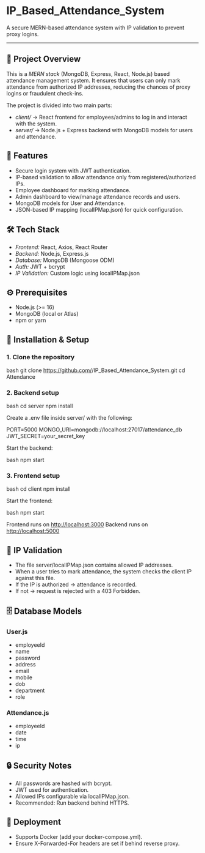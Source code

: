 # IP_Based_Attendance_System
A secure MERN-based attendance system with IP validation to prevent proxy logins.

---

## 📌 Project Overview

This is a *MERN stack* (MongoDB, Express, React, Node.js) based attendance management system. It ensures that users can only mark attendance from authorized IP addresses, reducing the chances of proxy logins or fraudulent check-ins.

The project is divided into two main parts:

* *client/* → React frontend for employees/admins to log in and interact with the system.
* *server/* → Node.js + Express backend with MongoDB models for users and attendance.

## 🚀 Features

* Secure login system with JWT authentication.
* IP-based validation to allow attendance only from registered/authorized IPs.
* Employee dashboard for marking attendance.
* Admin dashboard to view/manage attendance records and users.
* MongoDB models for User and Attendance.
* JSON-based IP mapping (localIPMap.json) for quick configuration.

## 🛠 Tech Stack

* *Frontend:* React, Axios, React Router
* *Backend:* Node.js, Express.js
* *Database:* MongoDB (Mongoose ODM)
* *Auth:* JWT + bcrypt
* *IP Validation:* Custom logic using localIPMap.json

## ⚙ Prerequisites

* Node.js (>= 16)
* MongoDB (local or Atlas)
* npm or yarn

## 🔧 Installation & Setup

### 1. Clone the repository

bash
git clone https://github.com/<your-username>/IP_Based_Attendance_System.git
cd Attendance


### 2. Backend setup

bash
cd server
npm install


Create a .env file inside server/ with the following:


PORT=5000
MONGO_URI=mongodb://localhost:27017/attendance_db
JWT_SECRET=your_secret_key


Start the backend:

bash
npm start


### 3. Frontend setup

bash
cd client
npm install


Start the frontend:

bash
npm start


Frontend runs on [http://localhost:3000](http://localhost:3000)
Backend runs on [http://localhost:5000](http://localhost:5000)

## 🔑 IP Validation

* The file server/localIPMap.json contains allowed IP addresses.
* When a user tries to mark attendance, the system checks the client IP against this file.
* If the IP is authorized → attendance is recorded.
* If not → request is rejected with a 403 Forbidden.

## 🗄 Database Models

### User.js

* employeeId
* name
* password
* address 
* email
* mobile
* dob
* department
* role
  
### Attendance.js

* employeeId
* date
* time
* ip

## 🔒 Security Notes

* All passwords are hashed with bcrypt.
* JWT used for authentication.
* Allowed IPs configurable via localIPMap.json.
* Recommended: Run backend behind HTTPS.

## 🐳 Deployment

* Supports Docker (add your docker-compose.yml).
* Ensure X-Forwarded-For headers are set if behind reverse proxy.

##
